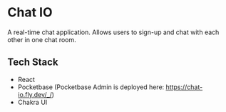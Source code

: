 # Chat IO

A real-time chat application. Allows users to sign-up and chat with each other in one chat room.

## Tech Stack

- React
- Pocketbase (Pocketbase Admin is deployed here: https://chat-io.fly.dev/_/)
- Chakra UI
